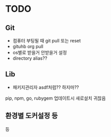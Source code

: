 # TODO

## Git
- 컴퓨터 부팅될 때 git pull 또는 reset
- gituhb org pull
- os별로 받을거 안받을거 설정
- directory alias??

## Lib
- 패키지관리자 asdf처럼?? 하지마??

pip, npm, go, rubygem 업데이트시 새로설치 귀찮음

## 환경별 도커설정 등
등


